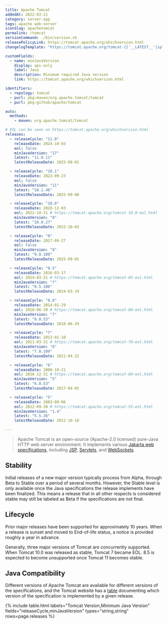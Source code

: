 ```yaml
---
title: Apache Tomcat
addedAt: 2022-03-21
category: server-app
tags: apache web-server
iconSlug: apachetomcat
permalink: /tomcat
versionCommand: ./bin/version.sh
releasePolicyLink: https://tomcat.apache.org/whichversion.html
changelogTemplate: "https://tomcat.apache.org/tomcat-{{'__LATEST__'|split:'.'|pop|join:'.'}}-doc/changelog.html"

customFields:
  - name: minJavaVersion
    display: api-only
    label: Java
    description: Minimum required Java version
    link: https://tomcat.apache.org/whichversion.html

identifiers:
  - repology: tomcat
  - purl: pkg:maven/org.apache.tomcat/tomcat
  - purl: pkg:github/apache/tomcat

auto:
  methods:
    - maven: org.apache.tomcat/tomcat

# EOL can be seen on https://tomcat.apache.org/whichversion.html
releases:
  - releaseCycle: "11.0"
    releaseDate: 2024-10-03
    eol: false
    minJavaVersion: "17"
    latest: "11.0.11"
    latestReleaseDate: 2025-09-01

  - releaseCycle: "10.1"
    releaseDate: 2022-09-23
    eol: false
    minJavaVersion: "11"
    latest: "10.1.46"
    latestReleaseDate: 2025-09-08

  - releaseCycle: "10.0"
    releaseDate: 2020-12-03
    eol: 2022-10-31 # https://tomcat.apache.org/tomcat-10.0-eol.html
    minJavaVersion: "8"
    latest: "10.0.27"
    latestReleaseDate: 2022-10-03

  - releaseCycle: "9"
    releaseDate: 2017-09-27
    eol: false
    minJavaVersion: "8"
    latest: "9.0.109"
    latestReleaseDate: 2025-09-01

  - releaseCycle: "8.5"
    releaseDate: 2016-03-17
    eol: 2024-03-31 # https://tomcat.apache.org/tomcat-85-eol.html
    minJavaVersion: "7"
    latest: "8.5.100"
    latestReleaseDate: 2024-03-19

  - releaseCycle: "8.0"
    releaseDate: 2014-01-29
    eol: 2018-06-30 # https://tomcat.apache.org/tomcat-80-eol.html
    minJavaVersion: "7"
    latest: "8.0.53"
    latestReleaseDate: 2018-06-29

  - releaseCycle: "7"
    releaseDate: 2013-01-10
    eol: 2021-03-31 # https://tomcat.apache.org/tomcat-70-eol.html
    minJavaVersion: "6"
    latest: "7.0.109"
    latestReleaseDate: 2021-04-22

  - releaseCycle: "6"
    releaseDate: 2006-10-21
    eol: 2016-12-31 # https://tomcat.apache.org/tomcat-60-eol.html
    minJavaVersion: "5"
    latest: "6.0.53"
    latestReleaseDate: 2017-04-02

  - releaseCycle: "5"
    releaseDate: 2003-09-06
    eol: 2012-09-30 # https://tomcat.apache.org/tomcat-55-eol.html
    minJavaVersion: "1.4"
    latest: "5.5.36"
    latestReleaseDate: 2012-10-10

---
```


> Apache Tomcat is an open-source (Apache-2.0 licensed) pure-Java HTTP web server environment. It
> implements various [Jakarta web specifications](https://projects.eclipse.org/projects/ee4j.jakartaee-platform),
> including [JSP](https://projects.eclipse.org/projects/ee4j.jsp "Jakarta Server Pages"),
> [Servlets](https://projects.eclipse.org/projects/ee4j.servlet "Jakarta Servlet"),
> and [WebSockets](https://projects.eclipse.org/projects/ee4j.websocket "Jakarta WebSocket").

## Stability

Initial releases of a new major version typically process from Alpha, through Beta to Stable over a
period of several months. However, the Stable level is only available once the Java specifications
the release implements have been finalized. This means a release that in all other respects is
considered stable may still be labeled as Beta if the specifications are not final.

## Lifecycle

Prior major releases have been supported for approximately 10 years. When a release is sunset and
moved to End-of-life status, a notice is provided roughly a year in advance.

Generally, three major versions of Tomcat are concurrently supported. When Tomcat 10.0 was released as
stable, Tomcat 7 became EOL. 8.5 is expected to become unsupported once Tomcat 11 becomes stable.

## Java Compatibility

Different versions of Apache Tomcat are available for different versions of the specifications,
and the Tomcat website has a [table](https://tomcat.apache.org/whichversion.html) documenting which
version of the specification is implemented by a given release.

{% include table.html
labels="Tomcat Version,Minimum Java Version"
fields="releaseCycle,minJavaVersion"
types="string,string"
rows=page.releases %}
